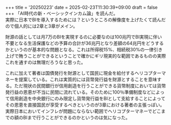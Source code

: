 +++
title = '20250223'
date = 2025-02-23T11:30:39+09:00
draft = false
+++
「AI時代の新・ベーシックインカム論」を読んだ。  
実際に日本でBIを導入するためには？というところの解像度を上げたくて読んだので個人的には2章と3章がメイン。  

財源の話としては月7万のBIを実現するのに必要なのは100兆円でBI実現に伴い不要となる生活保護などの予算の合計が36兆円となり差額の64兆円をどうするかというのが基本的な問題となる。これは所得税15%、相続税30%の一律引き上げで賄うことができるということで確かにギリ現実的な範囲であるものの実際これを通すのは無理だろうなと思った。  

これに加えて著者は国債発行を財源として国民に現金を給付するヘリコプターマネーを提案している。これは実質的には貨幣発行益を財源とすることを意味する。ただ現状の民間銀行が信用創造を行うことができる貨幣制度においては貨幣発行益の恩恵が不当に民間に流れている。そのために100％準備制度などによって信用創造を中央銀行にのみ限定し貨幣発行益をBIとして支給することによってその恩恵を直接国民が享受するべきというのが3章における著者の主張っぽい。  
実際日本においてインフレが問題にならない範囲でヘリコプターマネーでどこまでの額のBIまで行うことができるのかというのは気になった。